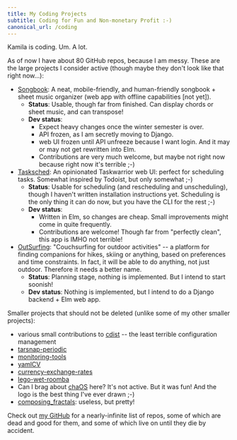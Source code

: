 ```yaml
---
title: My Coding Projects
subtitle: Coding for Fun and Non-monetary Profit :-)
canonical_url: /coding
---
```



Kamila is coding. Um. A lot.

As of now I have about 80 GitHub repos, because I am messy. These are the large projects I consider active (though maybe they don't look like that right now...):

- [Songbook](https://github.com/AnotherKamila/songbook-web): A neat, mobile-friendly, and human-friendly songbook + sheet music organizer (web app with offline capabilities [not yet]).
    - **Status**: Usable, though far from finished. Can display chords or sheet music, and can transpose!
    - **Dev status**:
        - Expect heavy changes once the winter semester is over.
        - API frozen, as I am secretly moving to Django.
        - web UI frozen until API unfreeze because I want login. And it may or may not get rewritten into Elm.
        - Contributions are very much welcome, but maybe not right now because right now it's terrible ;-)
- [Tasksched](https://github.com/AnotherKamila/tasksched): An opinionated Taskwarrior web UI: perfect for scheduling tasks. Somewhat inspired by Todoist, but only somewhat ;-)
    - **Status**: Usable for scheduling (and rescheduling and unscheduling), though I haven't written installation instructions yet. Scheduling is the only thing it can do now, but you have the CLI for the rest ;-)
    - **Dev status**:
        - Written in Elm, so changes are cheap. Small improvements might come in quite frequently.
        - Contributions are welcome! Though far from "perfectly clean", this app is IMHO not terrible!
- [OutSurfing](https://github.com/AnotherKamila/outsurfing): "Couchsurfing for outdoor activities" -- a platform for finding companions for hikes, skiing or anything, based on preferences and time constraints. In fact, it will be able to do anything, not just outdoor. Therefore it needs a better name.
    - **Status**: Planning stage, nothing is implemented. But I intend to start soonish!
    - **Dev status**: Nothing is implemented, but I intend to do a Django backend + Elm web app.

Smaller projects that should not be deleted (unlike some of my other smaller projects):

- various small contributions to [cdist](https://www.nico.schottelius.org/software/cdist/) -- the least terrible configuration management
- [tarsnap-periodic](https://github.com/AnotherKamila/tarsnap-periodic)
- [monitoring-tools](https://github.com/AnotherKamila/monitoring-tools)
- [yamlCV](https://github.com/AnotherKamila/yamlCV)
- [currency-exchange-rates](https://github.com/AnotherKamila/currency-exchange-rates)
- [lego-wet-roomba](https://github.com/AnotherKamila/lego-wet-roomba)
- Can I brag about [chaOS](https://github.com/AnotherKamila/chaOS) here? It's not active. But it was fun! And the logo is the best thing I've ever drawn ;-)
- [composing_fractals](https://github.com/AnotherKamila/composing_fractals): useless, but pretty!

Check out [my GitHub](https://github.com/anotherkamila/) for a nearly-infinite list of repos, some of which are dead and good for them, and some of which live on until they die by accident.

